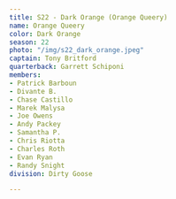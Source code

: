 ```yaml
---
title: S22 - Dark Orange (Orange Queery)
name: Orange Queery
color: Dark Orange
season: 22
photo: "/img/s22_dark_orange.jpeg"
captain: Tony Britford
quarterback: Garrett Schiponi
members:
- Patrick Barboun
- Divante B.
- Chase Castillo
- Marek Malysa
- Joe Owens
- Andy Packey
- Samantha P.
- Chris Riotta
- Charles Roth
- Evan Ryan
- Randy Snight
division: Dirty Goose

---
```

